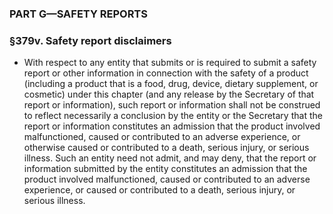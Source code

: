 ### PART G—SAFETY REPORTS

### §379v. Safety report disclaimers
* With respect to any entity that submits or is required to submit a safety report or other information in connection with the safety of a product (including a product that is a food, drug, device, dietary supplement, or cosmetic) under this chapter (and any release by the Secretary of that report or information), such report or information shall not be construed to reflect necessarily a conclusion by the entity or the Secretary that the report or information constitutes an admission that the product involved malfunctioned, caused or contributed to an adverse experience, or otherwise caused or contributed to a death, serious injury, or serious illness. Such an entity need not admit, and may deny, that the report or information submitted by the entity constitutes an admission that the product involved malfunctioned, caused or contributed to an adverse experience, or caused or contributed to a death, serious injury, or serious illness.